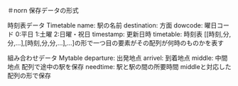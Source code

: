 ＃norn
保存データの形式

時刻表データ Timetable 
name: 駅の名前
destination: 方面
dowcode: 曜日コード 0:平日 1:土曜 2:日曜・祝日
timestamp: 更新日時
timetable: 時刻表 [[時刻,分,分,...],[時刻,分,分,...],...]の形で一つ目の要素がその配列が何時のものかを表す

組み合わせデータ Mytable
departure: 出発地点
arrivel: 到着地点
middle: 中間地点 配列で途中の駅を保存
needtime: 駅と駅の間の所要時間 middleと対応した配列の形で保存

